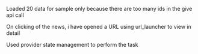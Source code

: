 Loaded 20 data for sample only because there are too many ids in the give api call

On clicking of the news, i have opened a URL using url_launcher to view in detail

Used provider state management to perform the task

